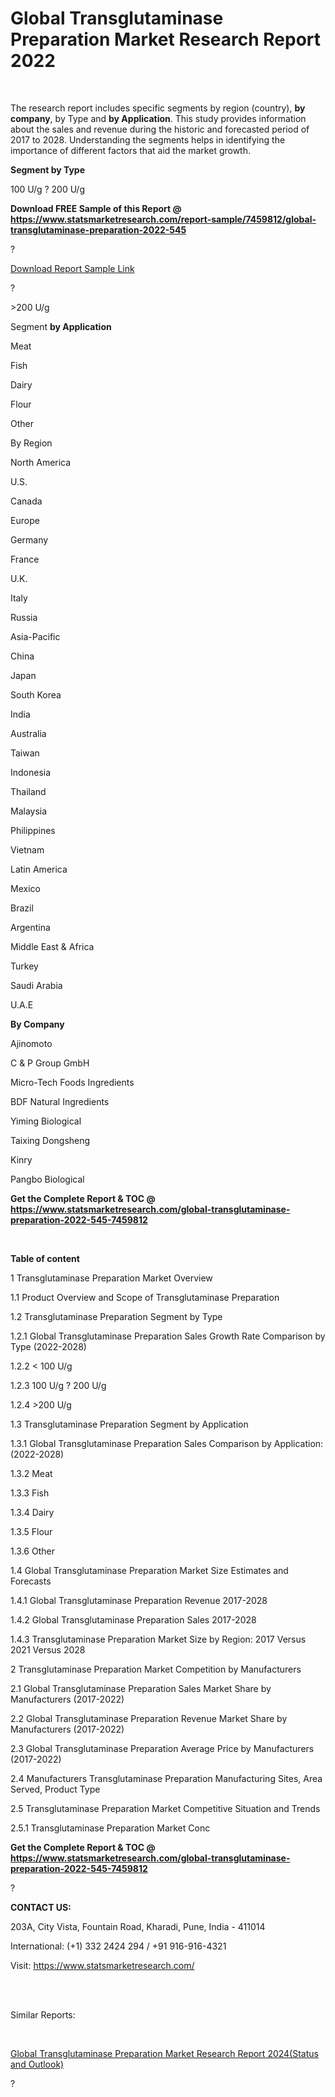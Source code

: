 <h1>Global Transglutaminase Preparation Market Research Report 2022</h1><br/><p>The research report includes specific segments by region (country), <strong>by company</strong>, by Type and <strong>by Application</strong>. This study provides information about the sales and revenue during the historic and forecasted period of 2017 to 2028. Understanding the segments helps in identifying the importance of different factors that aid the market growth.</p>
 
 
 
 <p><strong>Segment by Type</strong></p>
 
 
 
 <p>100 U/g ? 200 U/g</p>
 
 
 
 <div><b>Download FREE Sample of this Report @ <a href="https://www.statsmarketresearch.com/download-free-sample/7459812/global-transglutaminase-preparation-2022-545">https://www.statsmarketresearch.com/report-sample/7459812/global-transglutaminase-preparation-2022-545</a></b></div>
 
 
 
 <p>? </p>
 
 
 
 <p><a href="https://www.statsmarketresearch.com/download-free-sample/7459812/global-transglutaminase-preparation-2022-545">Download Report Sample Link</a></p>
 
 
 
 <p>? </p>
 
 
 
 <p>>200 U/g</p>
 
 
 
 <p>Segment <strong>by Application</strong></p>
 
 
 
 <p>Meat</p>
 
 
 
 <p>Fish</p>
 
 
 
 <p>Dairy</p>
 
 
 
 <p>Flour</p>
 
 
 
 <p>Other</p>
 
 
 
 <p>By Region</p>
 
 
 
 <p>North America</p>
 
 
 
 <p>U.S.</p>
 
 
 
 <p>Canada</p>
 
 
 
 <p>Europe</p>
 
 
 
 <p>Germany</p>
 
 
 
 <p>France</p>
 
 
 
 <p>U.K.</p>
 
 
 
 <p>Italy</p>
 
 
 
 <p>Russia</p>
 
 
 
 <p>Asia-Pacific</p>
 
 
 
 <p>China</p>
 
 
 
 <p>Japan</p>
 
 
 
 <p>South Korea</p>
 
 
 
 <p>India</p>
 
 
 
 <p>Australia</p>
 
 
 
 <p>Taiwan</p>
 
 
 
 <p>Indonesia</p>
 
 
 
 <p>Thailand</p>
 
 
 
 <p>Malaysia</p>
 
 
 
 <p>Philippines</p>
 
 
 
 <p>Vietnam</p>
 
 
 
 <p>Latin America</p>
 
 
 
 <p>Mexico</p>
 
 
 
 <p>Brazil</p>
 
 
 
 <p>Argentina</p>
 
 
 
 <p>Middle East & Africa</p>
 
 
 
 <p>Turkey</p>
 
 
 
 <p>Saudi Arabia</p>
 
 
 
 <p>U.A.E</p>
 
 
 
 <p><strong>By Company</strong></p>
 
 
 
 <p>Ajinomoto</p>
 
 
 
 <p>C & P Group GmbH</p>
 
 
 
 <p>Micro-Tech Foods Ingredients</p>
 
 
 
 <p>BDF Natural Ingredients</p>
 
 
 
 <p>Yiming Biological</p>
 
 
 
 <p>Taixing Dongsheng</p>
 
 
 
 <p>Kinry</p>
 
 
 
 <p>Pangbo Biological</p>
 
 
 
 <div><b>Get the Complete Report & TOC @ <a href="https://www.statsmarketresearch.com/global-transglutaminase-preparation-2022-545-7459812">https://www.statsmarketresearch.com/global-transglutaminase-preparation-2022-545-7459812</a></b></div>
 
 
 
 <p><br />
 
 <b>Table of content</b></p>
 
 
 
 <p>1 Transglutaminase Preparation Market Overview<br />
 
 1.1 Product Overview and Scope of Transglutaminase Preparation<br />
 
 1.2 Transglutaminase Preparation Segment by Type<br />
 
 1.2.1 Global Transglutaminase Preparation Sales Growth Rate Comparison by Type (2022-2028)<br />
 
 1.2.2 < 100 U/g<br />
 
 1.2.3 100 U/g ? 200 U/g<br />
 
 1.2.4 >200 U/g<br />
 
 1.3 Transglutaminase Preparation Segment by Application<br />
 
 1.3.1 Global Transglutaminase Preparation Sales Comparison by Application: (2022-2028)<br />
 
 1.3.2 Meat<br />
 
 1.3.3 Fish<br />
 
 1.3.4 Dairy<br />
 
 1.3.5 Flour<br />
 
 1.3.6 Other<br />
 
 1.4 Global Transglutaminase Preparation Market Size Estimates and Forecasts<br />
 
 1.4.1 Global Transglutaminase Preparation Revenue 2017-2028<br />
 
 1.4.2 Global Transglutaminase Preparation Sales 2017-2028<br />
 
 1.4.3 Transglutaminase Preparation Market Size by Region: 2017 Versus 2021 Versus 2028<br />
 
 2 Transglutaminase Preparation Market Competition by Manufacturers<br />
 
 2.1 Global Transglutaminase Preparation Sales Market Share by Manufacturers (2017-2022)<br />
 
 2.2 Global Transglutaminase Preparation Revenue Market Share by Manufacturers (2017-2022)<br />
 
 2.3 Global Transglutaminase Preparation Average Price by Manufacturers (2017-2022)<br />
 
 2.4 Manufacturers Transglutaminase Preparation Manufacturing Sites, Area Served, Product Type<br />
 
 2.5 Transglutaminase Preparation Market Competitive Situation and Trends<br />
 
 2.5.1 Transglutaminase Preparation Market Conc</p>
 
 
 
 <div><b>Get the Complete Report & TOC @ <a href="https://www.statsmarketresearch.com/global-transglutaminase-preparation-2022-545-7459812">https://www.statsmarketresearch.com/global-transglutaminase-preparation-2022-545-7459812</a></b></div>
 
 
 
 <p>? </p>
 
 
 
 <p><b>CONTACT US:</b><br />
 
 203A, City Vista, Fountain Road, Kharadi, Pune, India - 411014<br />
 
 International: (+1) 332 2424 294 / +91 916-916-4321<br />
 
 Visit: <a href="https://www.statsmarketresearch.com/">https://www.statsmarketresearch.com/</a><br />
 
 <br />
 
 <br />
 
 Similar Reports:<br />
 
 <br />
 
 <a href="https://www.statsmarketresearch.com/global-transglutaminase-preparation-2024-982-7921735">Global Transglutaminase Preparation Market Research Report 2024(Status and Outlook)</a><br />
 
 ? </p>